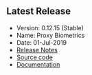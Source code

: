 ## Latest Release
- Version: 0.12.15 (Stable)
- Name:  Proxy Biometrics
- Date:  01-Jul-2019
- [Release Notes](Release-Notes---0.12.15)
- [Source code](/mosip/mosip/tree/0.12.5)
- [Documentation](Release-Notes---0.12.5#table-of-content)
